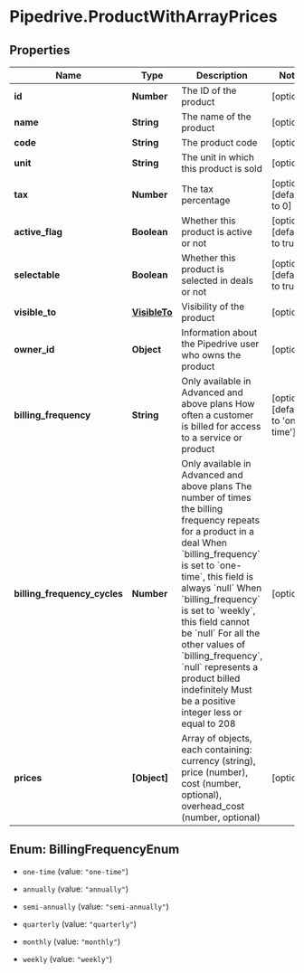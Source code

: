 # Pipedrive.ProductWithArrayPrices

## Properties

Name | Type | Description | Notes
------------ | ------------- | ------------- | -------------
**id** | **Number** | The ID of the product | [optional] 
**name** | **String** | The name of the product | [optional] 
**code** | **String** | The product code | [optional] 
**unit** | **String** | The unit in which this product is sold | [optional] 
**tax** | **Number** | The tax percentage | [optional] [default to 0]
**active_flag** | **Boolean** | Whether this product is active or not | [optional] [default to true]
**selectable** | **Boolean** | Whether this product is selected in deals or not | [optional] [default to true]
**visible_to** | [**VisibleTo**](VisibleTo.md) | Visibility of the product | [optional] 
**owner_id** | **Object** | Information about the Pipedrive user who owns the product | [optional] 
**billing_frequency** | **String** | Only available in Advanced and above plans  How often a customer is billed for access to a service or product  | [optional] [default to &#39;one-time&#39;]
**billing_frequency_cycles** | **Number** | Only available in Advanced and above plans  The number of times the billing frequency repeats for a product in a deal  When &#x60;billing_frequency&#x60; is set to &#x60;one-time&#x60;, this field is always &#x60;null&#x60;  When &#x60;billing_frequency&#x60; is set to &#x60;weekly&#x60;, this field cannot be &#x60;null&#x60;  For all the other values of &#x60;billing_frequency&#x60;, &#x60;null&#x60; represents a product billed indefinitely  Must be a positive integer less or equal to 208  | [optional] 
**prices** | **[Object]** | Array of objects, each containing: currency (string), price (number), cost (number, optional), overhead_cost (number, optional) | [optional] 



## Enum: BillingFrequencyEnum


* `one-time` (value: `"one-time"`)

* `annually` (value: `"annually"`)

* `semi-annually` (value: `"semi-annually"`)

* `quarterly` (value: `"quarterly"`)

* `monthly` (value: `"monthly"`)

* `weekly` (value: `"weekly"`)




